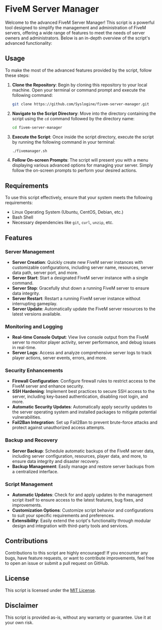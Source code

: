 # FiveM Server Manager

Welcome to the advanced FiveM Server Manager! This script is a powerful tool designed to simplify the management and administration of FiveM servers, offering a wide range of features to meet the needs of server owners and administrators. Below is an in-depth overview of the script's advanced functionality:

## Usage

To make the most of the advanced features provided by the script, follow these steps:

1. **Clone the Repository**: Begin by cloning this repository to your local machine. Open your terminal or command prompt and execute the following command:
   ```bash
   git clone https://github.com/Syslogine/fivem-server-manager.git
   ```

2. **Navigate to the Script Directory**: Move into the directory containing the script using the `cd` command followed by the directory name:
   ```bash
   cd fivem-server-manager
   ```

3. **Execute the Script**: Once inside the script directory, execute the script by running the following command in your terminal:
   ```bash
   ./fivemanager.sh
   ```

4. **Follow On-screen Prompts**: The script will present you with a menu displaying various advanced options for managing your server. Simply follow the on-screen prompts to perform your desired actions.

## Requirements

To use this script effectively, ensure that your system meets the following requirements:

- Linux Operating System (Ubuntu, CentOS, Debian, etc.)
- Bash Shell
- Necessary dependencies like `git`, `curl`, `unzip`, etc.

## Features

### Server Management

- **Server Creation**: Quickly create new FiveM server instances with customizable configurations, including server name, resources, server data path, server port, and more.
- **Server Start**: Start a designated FiveM server instance with a single command.
- **Server Stop**: Gracefully shut down a running FiveM server to ensure data integrity.
- **Server Restart**: Restart a running FiveM server instance without interrupting gameplay.
- **Server Update**: Automatically update the FiveM server resources to the latest versions available.

### Monitoring and Logging

- **Real-time Console Output**: View live console output from the FiveM server to monitor player activity, server performance, and debug issues in real-time.
- **Server Logs**: Access and analyze comprehensive server logs to track player actions, server events, errors, and more.

### Security Enhancements

- **Firewall Configuration**: Configure firewall rules to restrict access to the FiveM server and enhance security.
- **SSH Hardening**: Implement best practices to secure SSH access to the server, including key-based authentication, disabling root login, and more.
- **Automatic Security Updates**: Automatically apply security updates to the server operating system and installed packages to mitigate potential vulnerabilities.
- **Fail2Ban Integration**: Set up Fail2Ban to prevent brute-force attacks and protect against unauthorized access attempts.

### Backup and Recovery

- **Server Backup**: Schedule automatic backups of the FiveM server data, including server configuration, resources, player data, and more, to ensure data integrity and disaster recovery.
- **Backup Management**: Easily manage and restore server backups from a centralized interface.

### Script Management

- **Automatic Updates**: Check for and apply updates to the management script itself to ensure access to the latest features, bug fixes, and improvements.
- **Customization Options**: Customize script behavior and configurations to suit your specific requirements and preferences.
- **Extensibility**: Easily extend the script's functionality through modular design and integration with third-party tools and services.

## Contributions

Contributions to this script are highly encouraged! If you encounter any bugs, have feature requests, or want to contribute improvements, feel free to open an issue or submit a pull request on GitHub.

## License

This script is licensed under the [MIT License](LICENSE).

## Disclaimer

This script is provided as-is, without any warranty or guarantee. Use it at your own risk.
